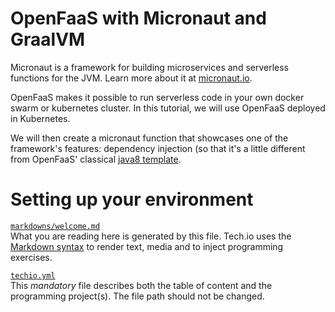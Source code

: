 # OpenFaaS with Micronaut and GraalVM
Micronaut is a framework for building microservices and serverless functions for the JVM.
Learn more about it at [micronaut.io](https://docs.micronaut.io/latest/guide/index.html).

OpenFaaS makes it possible to run serverless code in your own docker swarm or kubernetes cluster.
In this tutorial, we will use OpenFaaS deployed in Kubernetes.

We will then create a micronaut function that showcases one of the framework's features: dependency injection (so that 
it's a little different from OpenFaaS' classical [java8 template](https://github.com/openfaas/templates/tree/master/template/java8).

# Setting up your environment

[`markdowns/welcome.md`](https://github.com/TechDotIO/techio-basic-template/blob/master/markdowns/welcome.md)  
What you are reading here is generated by this file. Tech.io uses the [Markdown syntax](https://tech.io/doc/reference-markdowns) to render text, media and to inject programming exercises.


[`techio.yml`](https://github.com/TechDotIO/techio-basic-template/blob/master/techio.yml)  
This *mandatory* file describes both the table of content and the programming project(s). The file path should not be changed.
